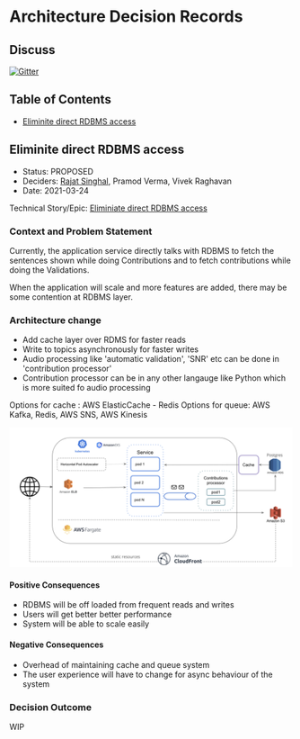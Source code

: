 # Architecture Decision Records

## Discuss

[![Gitter](https://badges.gitter.im/Vakyansh/community.svg)](https://gitter.im/Vakyansh/community?utm_source=badge&utm_medium=badge&utm_campaign=pr-badge)

## Table of Contents

- [Eliminite direct RDBMS access](#eliminate_direct_rdbs_access)
  
## Eliminite direct RDBMS access

- Status: PROPOSED
- Deciders: [Rajat Singhal](https://github.com/srajat84), Pramod Verma, Vivek Raghavan
- Date: 2021-03-24

Technical Story/Epic: [Eliminiate direct RDBMS access](https://project-sunbird.atlassian.net/browse/SOC-1)

### Context and Problem Statement

Currently, the application service directly talks with RDBMS to fetch the sentences shown while doing Contributions and to fetch contributions while doing the Validations.

When the application will scale and more features are added, there may be some contention at RDBMS layer.

### Architecture change

- Add cache layer over RDMS for faster reads
- Write to topics asynchronously for faster writes
- Audio processing like 'automatic validation', 'SNR' etc can be done in 'contribution processor'
- Contribution processor can be in any other langauge like Python which is more suited fo audio processing
  
Options for cache : AWS ElasticCache - Redis
Options for queue: AWS Kafka, Redis, AWS SNS, AWS Kinesis

![ADR](img/crowdsource/adr1.png)

#### Positive Consequences

- RDBMS will be off loaded from frequent reads and writes
- Users will get better better performance
- System will be able to scale easily

#### Negative Consequences

- Overhead of maintaining cache and queue system
- The user experience will have to change for async behaviour of the system

### Decision Outcome

WIP